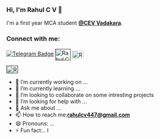 ### Hi, I'm Rahul C V 👋

<p>I'm  a first year MCA student <strong><a href="https://cev.ac.in/">@CEV Vadakara</a></strong>.</p>

<h3 align="left">Connect with me:</h3>
<p><a href=""><img src="" alt="Telegram Badge"></a>
 <a href="" target="blank"><img align="center" src="https://raw.githubusercontent.com/rahuldkjain/github-profile-readme-generator/master/src/images/icons/Social/hackerrank.svg" alt="Rahul C V" height="30" width="40" /></a>
  <a href="https://instagram.com/rcv6282?utm_medium=copy_link" target="blank"><img align="center" src="https://raw.githubusercontent.com/rahuldkjain/github-profile-readme-generator/master/src/images/icons/Social/instagram.svg" alt="Rahul C V" height="20" width="30" /></a>
 
  <a href="" target="blank"><img align="center" src="https://raw.githubusercontent.com/rahuldkjain/github-profile-readme-generator/master/src/images/icons/Social/twitter.svg" alt="Rahul C V" height="20" width="30" /></a>

 </p>

- 🔭 I’m currently working on ...
- 🌱 I’m currently learning ...
- 👯 I’m looking to collaborate  on some intresting projects
- 🤔 I’m looking for help with ...
- 💬 Ask me about ...
- 📫 How to reach me:**rahulcv447@gmail.com**
- 😄 Pronouns: ...
- ⚡ Fun fact:..
 I
